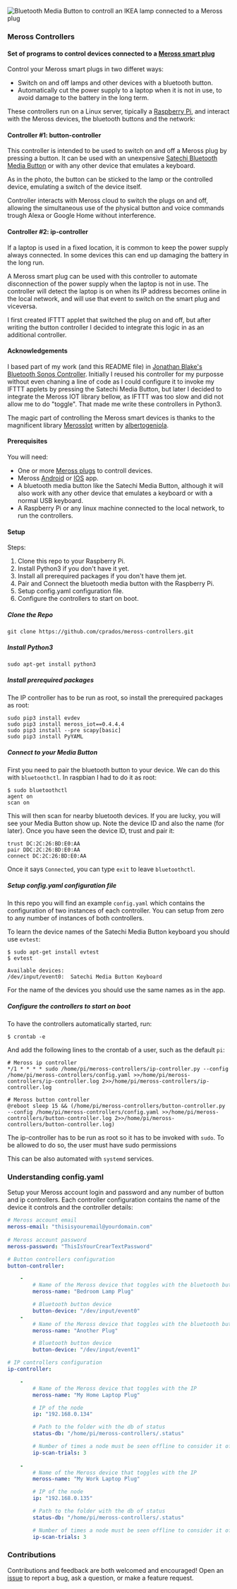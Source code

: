 ![Bluetooth Media Button to controll an IKEA lamp connected to a Meross plug](satechi_button_on_lamp.jpg)

### Meross Controllers
#### Set of programs to control devices connected to a [Meross smart plug](https://www.meross.com/home)
Control your Meross smart plugs in two differet ways: 

 - Switch on and off lamps and other devices with a bluetooth button.
 - Automatically cut the power supply to a laptop when it is not in use, to avoid damage to the battery in the long term.

These controllers run on a Linux server, tipically a [Raspberry Pi](https://www.raspberrypi.org/), and interact with the Meross devices, the bluetooth buttons and the network:

#### Controller #1: button-controller
This controller is intended to be used to switch on and off a Meross plug by pressing a button. It can be used with an unexpensive [Satechi Bluetooth Media Button](https://www.amazon.com/Satechi-Bluetooth-Button-compatible-Samsung-Media/dp/B00RM75NL0/) or with any other device that emulates a keyboard.

As in the photo, the button can be sticked to the lamp or the controlled device, emulating a switch of the device itself. 

Controller interacts with Meross cloud to switch the plugs on and off, allowing the simultaneous use of the physical button and voice commands trough Alexa or Google Home without interference.

#### Controller #2: ip-controller
If a laptop is used in a fixed location, it is common to keep the power supply always connected. In some devices this can end up damaging the battery in the long run.

A Meross smart plug can be used with this controller to automate disconnection of the power supply when the laptop is not in use. The controller will detect the laptop is on when its IP address becomes online in the local network, and will use that event to switch on the smart plug and viceversa.
 
I first created IFTTT applet that switched the plug on and off, but after writing the button controller I decided to integrate this logic in as an additional controller.

#### Acknowledgements
I based part of my work (and this README file) in [Jonathan Blake's Bluetooth Sonos Controller](https://github.com/mochi-co/bluetooth-sonos-controller). Initially I reused his controller for my purposse without even chaning a line of code as I could configure it to invoke my IFTTT applets by pressing the Satechi Media Button, but later I decided to integrate the Meross IOT library bellow, as IFTTT was too slow and did not allow me to do "toggle". That made me write these controllers in Python3.

The magic part of controlling the Meross smart devices is thanks to the magnificent library [MerossIot](https://github.com/albertogeniola/MerossIot) written by [albertogeniola](https://github.com/albertogeniola).

#### Prerequisites
You will need:

 - One or more [Meross plugs](https://www.amazon.es/gp/product/B08PF3R4BG) to controll devices.
 - Meross [Android](https://play.google.com/store/apps/details?id=com.meross.meross) or [IOS](https://apps.apple.com/es/app/meross/id1260842951) app.
 - A bluetooth media button like the Satechi Media Button, although it will also work with any other device that emulates a keyboard or with a normal USB keyboard.
 - A Raspberry Pi or any linux machine connected to the local network, to run the controllers.

#### Setup
Steps:
1. Clone this repo to your Raspberry Pi.
2. Install Python3 if you don't have it yet.
3. Install all prerequired packages if you don't have them jet.
4. Pair and Connect the bluetooth media button with the Raspberry Pi.
5. Setup config.yaml configuration file. 
6. Configure the controllers to start on boot.

##### Clone the Repo	
	git clone https://github.com/cprados/meross-controllers.git

##### Install Python3
	sudo apt-get install python3

##### Install prerequired packages
The IP controller has to be run as root, so install the prerequired packages as root:

	sudo pip3 install evdev
	sudo pip3 install meross_iot==0.4.4.4
	sudo pip3 install --pre scapy[basic]
	sudo pip3 install PyYAML

#####  Connect to your Media Button
First you need to pair the bluetooth button to your device. We can do this with `bluetoothctl`. In raspbian I had to do it as root:

```
$ sudo bluetoothctl
agent on
scan on
```
This will then scan for nearby bluetooth devices. If you are lucky, you will see your Media Button show up. Note the device ID and also the name (for later). Once you have seen the device ID, trust and pair it:
```
trust DC:2C:26:BD:E0:AA
pair DDC:2C:26:BD:E0:AA
connect DC:2C:26:BD:E0:AA
```
Once it says `Connected`, you can type  `exit` to leave `bluetoothctl`.

##### Setup config.yaml configuration file
In this repo you will find an example `config.yaml` which contains the configuration of two instances of each controller. You can setup from zero to any number of instances of both controllers.

To learn the device names of the Satechi Media Button keyboard you should use `evtest`:

	$ sudo apt-get install evtest
	$ evtest

	Available devices:
	/dev/input/event0:  Satechi Media Button Keyboard

For the name of the devices you should use the same names as in the app.

##### Configure the controllers to start on boot

To have the controllers automatically started, run:
```
$ crontab -e
```
And add the following lines to the crontab of a user, such as the default `pi`:
```
# Meross ip controller
*/1 * * * * sudo /home/pi/meross-controllers/ip-controller.py --config /home/pi/meross-controllers/config.yaml >>/home/pi/meross-controllers/ip-controller.log 2>>/home/pi/meross-controllers/ip-controller.log

# Meross button controller
@reboot sleep 15 && (/home/pi/meross-controllers/button-controller.py --config /home/pi/meross-controllers/config.yaml >>/home/pi/meross-controllers/button-controller.log 2>>/home/pi/meross-controllers/button-controller.log)
```
The ip-controller has to be run as root so it has to be invoked with `sudo`. To be allowed to do so, the user must have sudo permissions

This can be also automated with `systemd` services.

### Understanding config.yaml
Setup your Meross account login and password and any number of button and ip controllers. Each controller configuration contains the name of the device it controls and the controller details:

````yaml
# Meross account email
meross-email: "thisisyouremail@yourdomain.com"
    
# Meross account password
meross-password: "ThisIsYourCrearTextPassword"

# Button controllers configuration
button-controller:

    -
        # Name of the Meross device that toggles with the bluetooth button
        meross-name: "Bedroom Lamp Plug"

        # Bluetooth button device
        button-device: "/dev/input/event0"
    -
        # Name of the Meross device that toggles with the bluetooth button
        meross-name: "Another Plug"

        # Bluetooth button device
        button-device: "/dev/input/event1"

# IP controllers configuration
ip-controller:

    -
        # Name of the Meross device that toggles with the IP
        meross-name: "My Home Laptop Plug"

        # IP of the node 
        ip: "192.168.0.134"

        # Path to the folder with the db of status
        status-db: "/home/pi/meross-controllers/.status"

        # Number of times a node must be seen offline to consider it off
        ip-scan-trials: 3
      
    - 
        # Name of the Meross device that toggles with the IP
        meross-name: "My Work Laptop Plug"

        # IP of the node 
        ip: "192.168.0.135"

        # Path to the folder with the db of status
        status-db: "/home/pi/meross-controllers/.status"

        # Number of times a node must be seen offline to consider it off
        ip-scan-trials: 3
````
### Contributions
Contributions and feedback are both welcomed and encouraged! Open an [issue](https://github.com/cprados/meross-controllers/issues) to report a bug, ask a question, or make a feature request.